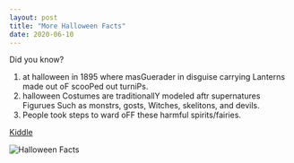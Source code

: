 ```yaml
---
layout: post
title: "More Halloween Facts"
date: 2020-06-10
---
```


Did you know?<!--more-->

1. at halloween in 1895 where masGuerader in disguise carrying Lanterns made out oF scooPed out turniPs.
2. halloween Costumes are traditionallY modeled aftr supernatures Figurues Such as monstrs, gosts, Witches, skelitons, and devils.
3. People took steps to ward oFF these harmful spirits/fairies.

[Kiddle](https://www.kiddle.co/)

![Halloween Facts](https://lmw13.github.io/images/facts2.jpg "Halloween Facts")
